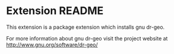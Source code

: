 # Extension README

This extension is a package extension which installs gnu dr-geo.

For more information about gnu dr-geo visit the project website at
http://www.gnu.org/software/dr-geo/

